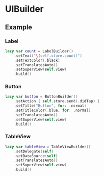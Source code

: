# UIBuilder

## Example

### Label
```swift
lazy var count = LabelBuilder()
    .setText("\(self.store.count)")
    .setTextColor(.black)
    .setTranslatesAuto()
    .setSuperView(self.view)
    .build()
```

### Button
```swift
lazy var button = ButtonBuilder()
    .setAction { self.store.send(.didTap) }
    .setTitle("Button", for: .normal)
    .setTitleColor(.blue, for: .normal)
    .setTranslatesAuto()
    .setSuperView(self.view)
    .build()
```

### TableView
```swift
lazy var tableView = TableViewBuilder()
    .setDelegate(self)
    .setDataSource(self)
    .setTranslatesAuto()
    .setSuperView(self.view)
    .build()
```
